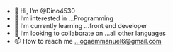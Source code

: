 - 👋 Hi, I’m @Dino4530
- 👀 I’m interested in ...Programming 
- 🌱 I’m currently learning ...front end developer 
- 💞️ I’m looking to collaborate on ...all other languages 
- 📫 How to reach me ...ogaemmanuel6@gmail.com

<!---
Dino4530/Dino4530 is a ✨ special ✨ repository because its `README.md` (this file) appears on your GitHub profile.
You can click the Preview link to take a look at your changes.
--->
